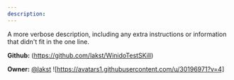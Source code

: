 ```yaml
---
description: 
---
```

A more verbose description, including any extra instructions or
information that didn't fit in the one line.

**Github:** (https://github.com/lakst/WinidoTestSKill)

**Owner:** [@lakst](https://github.com/lakst) ![https://avatars1.githubusercontent.com/u/30196971?v=4]

